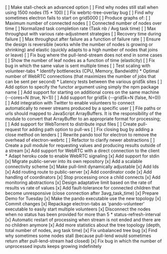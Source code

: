 [ ] Make stall-check an advanced option
[ ] Find why nodes still stall when using 1500 nodes (15 * 100)
[ ] Fix webrtc-tree-overlay bug
[ ] Find why sometimes electron fails to start on grid5000
[ ] Produce graphs of:
 [ ] Maximum number of connected nodes
 [ ] Connected number of nodes over time
 [ ] Normalized task completion rate (Task nb / Avg task time)
 [ ] Max throughput with various rate-adjustment strategies
 [ ] Recovery time during failure
 [ ] Max throughput after failure as a function of failure rate 
[ ] Ensure the design is reversible (works while the number of nodes is growing or shrinking) and elastic (quickly adapts to a high number of nodes that joins or leave)
[ ] Fix bug where the pull-lend-stream does not end in some cases
[ ] Show the number of leaf nodes as a function of time (elasticity)
[ ] Fix bug in which the same value is sent multiple times
[ ] Test scaling with volunteer-tabs
    * Identify bottlenecks (CPU, Memory, Bandwidth)
    * Optimal number of WebRTC connections (that maximizes the number of jobs that can be sent per second)
    * Latency tests between the various grid5k sites
[ ] Add option to specify the functor argument using simply the npm package name
[ ] Add support for starting on additional cores on the same machine (--cores=N (true, N=1)) 
[ ] Add support for grid5k (--grid5k=N (false, N=0))
[ ] Add integration with Twitter to enable volunteers to connect automatically to newer streams produced by a specific user
[ ] File paths or urls should mapped to JavaScript ArrayBuffers. It is
    the responsibility of the module to convert that ArrayBuffer to an
    appropriate format for processing;
[ ] Add support for WebTorrent to distribute input files
[ ] Create pull-request for adding path option to pull-ws
[ ] Fix closing bug by adding a close method on lenders
[ ] Rewrite pando tool for electron to remove the overhead of electron-webrtc
[ ] Refactor to clarify newer abstractions
[ ] Create a pull module for requesting values and producing results 
    outside of a stream
[x] Add support for WebRTC with a direct connection to the client
    * Adapt heroku code to enable WebRTC signaling
[x] Add support for stdin
[x] Migrate public-server into its own repository
[x] Add a scalable connectivity scheme
    [x] Make pull-limit dynamically adjustable
    [x] Add Ids
    [x] Add routing route to public-server
    [x] Add coordinator code
    [x] Add handling of coordinators
    [x] Stop processing once a child connects
[x] Add monitoring abstractions
[x] Design adaptative limit based on the rate of results vs rate of values
[x] Add fault-tolerance for connected children that become unresponsive (close connection after 3avg_task_time)
[x] Prepare Demo for Tuesday
  [x] Make the pando executable use the new topology
  [x] Commit changes
  [x] Repackage electron-tabs as 'pando-volunteer' executable to easily start multiple volunteers
  [x] Disconnect the nodes when no status has been provided for more than 5 * status-refresh-interval
  [x] Automatic restart of processing when stream is not ended and there are no children anymore
  [x] Add more statistics about the tree topology (depth, total number of nodes, avg task time)
[x] Fix unbalanced tree bug
[x] Find why sometimes some nodes stall (because pull-lend would sometimes return after pull-lend-stream had closed)
[x] Fix bug in which the number of unprocessed inputs keeps growing indefinitely
